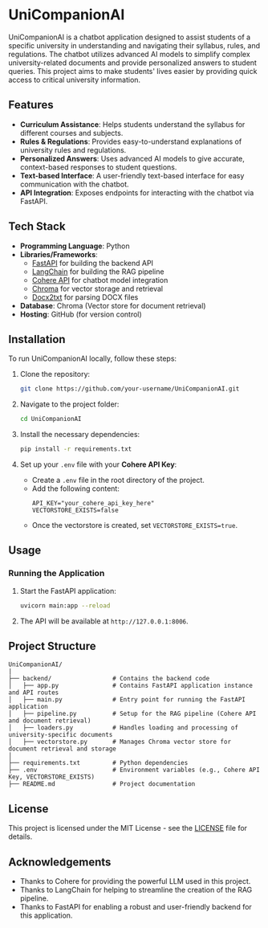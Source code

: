 # UniCompanionAI

UniCompanionAI is a chatbot application designed to assist students of a specific university in understanding and navigating their syllabus, rules, and regulations. The chatbot utilizes advanced AI models to simplify complex university-related documents and provide personalized answers to student queries. This project aims to make students' lives easier by providing quick access to critical university information.

## Features

- **Curriculum Assistance**: Helps students understand the syllabus for different courses and subjects.
- **Rules & Regulations**: Provides easy-to-understand explanations of university rules and regulations.
- **Personalized Answers**: Uses advanced AI models to give accurate, context-based responses to student questions.
- **Text-based Interface**: A user-friendly text-based interface for easy communication with the chatbot.
- **API Integration**: Exposes endpoints for interacting with the chatbot via FastAPI.

## Tech Stack

- **Programming Language**: Python
- **Libraries/Frameworks**:
  - [FastAPI](https://fastapi.tiangolo.com/) for building the backend API
  - [LangChain](https://www.langchain.com/) for building the RAG pipeline
  - [Cohere API](https://cohere.ai/) for chatbot model integration
  - [Chroma](https://www.trychroma.com/) for vector storage and retrieval
  - [Docx2txt](https://github.com/Alir3z4/docx2txt) for parsing DOCX files
- **Database**: Chroma (Vector store for document retrieval)
- **Hosting**: GitHub (for version control)

## Installation

To run UniCompanionAI locally, follow these steps:

1. Clone the repository:
   ```bash
   git clone https://github.com/your-username/UniCompanionAI.git
   ```

2. Navigate to the project folder:
   ```bash
   cd UniCompanionAI
   ```

3. Install the necessary dependencies:
   ```bash
   pip install -r requirements.txt
   ```

4. Set up your `.env` file with your **Cohere API Key**:
   - Create a `.env` file in the root directory of the project.
   - Add the following content:
     ```
     API_KEY="your_cohere_api_key_here"
     VECTORSTORE_EXISTS=false
     ```
   - Once the vectorstore is created, set `VECTORSTORE_EXISTS=true`.

## Usage

### Running the Application

1. Start the FastAPI application:
   ```bash
   uvicorn main:app --reload
   ```

2. The API will be available at `http://127.0.0.1:8006`.

## Project Structure

```
UniCompanionAI/
|
├── backend/                 # Contains the backend code
│   ├── app.py               # Contains FastAPI application instance and API routes
│   ├── main.py              # Entry point for running the FastAPI application
│   ├── pipeline.py          # Setup for the RAG pipeline (Cohere API and document retrieval)
│   ├── loaders.py           # Handles loading and processing of university-specific documents
│   ├── vectorstore.py       # Manages Chroma vector store for document retrieval and storage
│
├── requirements.txt         # Python dependencies
├── .env                     # Environment variables (e.g., Cohere API Key, VECTORSTORE_EXISTS)
├── README.md                # Project documentation
```

## License

This project is licensed under the MIT License - see the [LICENSE](LICENSE) file for details.

## Acknowledgements

- Thanks to Cohere for providing the powerful LLM used in this project.
- Thanks to LangChain for helping to streamline the creation of the RAG pipeline.
- Thanks to FastAPI for enabling a robust and user-friendly backend for this application.
